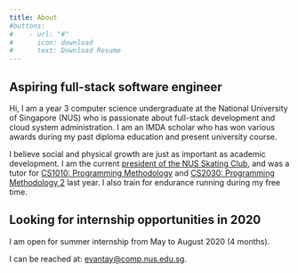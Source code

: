 ```yaml
---
title: About
#buttons:
#    - url: "#"
#      icon: download
#      text: Download Resume
---
```

## Aspiring full-stack software engineer
Hi, I am a year 3 computer science undergraduate at the National University of Singapore (NUS) who is passionate about full-stack development and cloud system administration. I am an IMDA scholar who has won various awards during my past diploma education and present university course.

I believe social and physical growth are just as important as academic development. I am the current [president of the NUS Skating Club](https://www.facebook.com/nussc), and was a tutor for [CS1010: Programming Methodology](https://nusmods.com/modules/CS1010/programming-methodology) and [CS2030: Programming Methodology 2](https://nusmods.com/modules/CS2030/programming-methodology-ii) last year. I also train for endurance running during my free time.

## Looking for internship opportunities in 2020
I am open for summer internship from May to August 2020 (4 months).

I can be reached at: [evantay@comp.nus.edu.sg](mailto:evantay@comp.nus.edu.sg).
